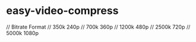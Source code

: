 # easy-video-compress
// Bitrate	Format
// 350k	    240p
// 700k     360p
// 1200k	480p
// 2500k	720p
// 5000k	1080p
